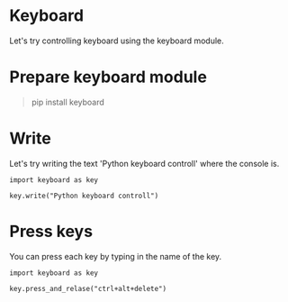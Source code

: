 # Keyboard

Let's try controlling keyboard using the keyboard module.

# Prepare keyboard module

> pip install keyboard

# Write

Let's try writing the text 'Python keyboard controll' where the console is.

```
import keyboard as key

key.write("Python keyboard controll")
```

# Press keys

You can press each key by typing in the name of the key.

```
import keyboard as key

key.press_and_relase("ctrl+alt+delete")
```
